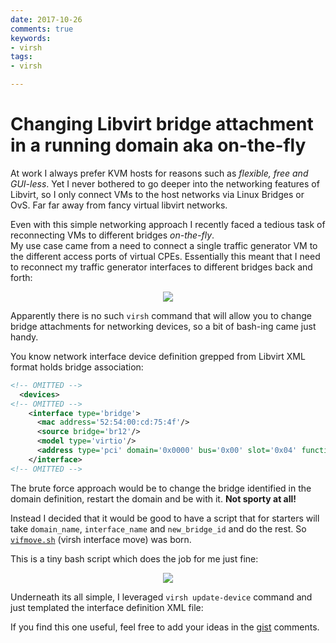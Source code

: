 ```yaml
---
date: 2017-10-26
comments: true
keywords:
- virsh
tags:
- virsh

---
```


# Changing Libvirt bridge attachment in a running domain aka on-the-fly

At work I always prefer KVM hosts for reasons such as _flexible, free and GUI-less_. Yet I never bothered to go deeper into the networking features of Libvirt, so I only connect VMs to the host networks via Linux Bridges or OvS. Far far away from fancy virtual libvirt networks.

Even with this simple networking approach I recently faced a tedious task of reconnecting VMs to different bridges _on-the-fly_.  
My use case came from a need to connect a single traffic generator VM to the different access ports of virtual CPEs. Essentially this meant that I need to reconnect my traffic generator interfaces to different bridges back and forth:

<p align=center>
<img src=https://gitlab.com/rdodin/netdevops.me/uploads/2e1c09af2d208dc2dde78dcb6372059d/image.png/>
</p>

Apparently there is no such `virsh` command that will allow you to change bridge attachments for networking devices, so a bit of bash-ing came just handy.

<!-- more -->

You know network interface device definition grepped from Libvirt XML format holds bridge association:

```xml
<!-- OMITTED -->
  <devices>
<!-- OMITTED -->
    <interface type='bridge'>
      <mac address='52:54:00:cd:75:4f'/>
      <source bridge='br12'/>
      <model type='virtio'/>
      <address type='pci' domain='0x0000' bus='0x00' slot='0x04' function='0x0'/>
    </interface>
<!-- OMITTED -->
```

The brute force approach would be to change the bridge identified in the domain definition, restart the domain and be with it. **Not sporty at all!**

Instead I decided that it would be good to have a script that for starters will take `domain_name`, `interface_name` and `new_bridge_id` and do the rest. So [`vifmove.sh`](https://gist.github.com/hellt/3626a753a74e3e5a950c71e6b294543f) (virsh interface move) was born.

This is a tiny bash script which does the job for me just fine:

<p align=center>
<img src="https://gitlab.com/rdodin/netdevops.me/uploads/f49318a2c6e475f3aacdb15abbd79d83/image.png"/>
</p>

Underneath its all simple, I leveraged `virsh update-device` command and just templated the interface definition XML file:

<script src="https://gist.github.com/hellt/3626a753a74e3e5a950c71e6b294543f.js"></script>

If you find this one useful, feel free to add your ideas in the [gist](https://gist.github.com/hellt/3626a753a74e3e5a950c71e6b294543f) comments.
